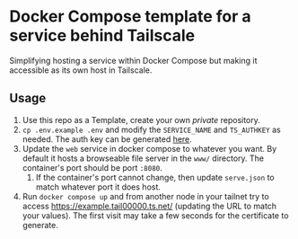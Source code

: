 # Docker Compose template for a service behind Tailscale

Simplifying hosting a service within Docker Compose but making it accessible as its own host in Tailscale.

## Usage

1. Use this repo as a Template, create your own *private* repository.
2. `cp .env.example .env` and modify the `SERVICE_NAME` and `TS_AUTHKEY` as needed. The auth key can be generated [here](https://login.tailscale.com/admin/settings/keys).
3. Update the `web` service in docker compose to whatever you want. By default it hosts a browseable file server in the `www/` directory. The container's port should be port `:8080`.
   1. If the container's port cannot change, then update `serve.json` to match whatever port it does host.
4. Run `docker compose up` and from another node in your tailnet try to access https://example.tail00000.ts.net/ (updating the URL to match your values). The first visit may take a few seconds for the certificate to generate.

